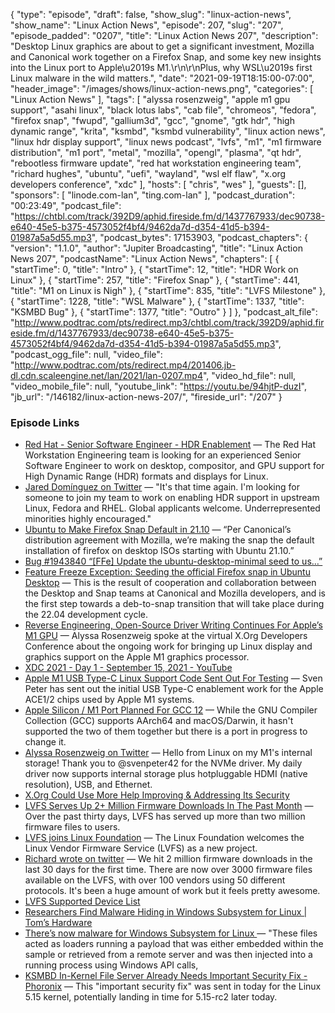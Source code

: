 {
  "type": "episode",
  "draft": false,
  "show_slug": "linux-action-news",
  "show_name": "Linux Action News",
  "episode": 207,
  "slug": "207",
  "episode_padded": "0207",
  "title": "Linux Action News 207",
  "description": "Desktop Linux graphics are about to get a significant investment, Mozilla and Canonical work together on a Firefox Snap, and some key new insights into the Linux port to Apple\u2019s M1.\r\n\r\nPlus, why WSL\u2019s first Linux malware in the wild matters.",
  "date": "2021-09-19T18:15:00-07:00",
  "header_image": "/images/shows/linux-action-news.png",
  "categories": [
    "Linux Action News"
  ],
  "tags": [
    "alyssa rosenzweig",
    "apple m1 gpu support",
    "asahi linux",
    "black lotus labs",
    "cab file",
    "chromeos",
    "fedora",
    "firefox snap",
    "fwupd",
    "gallium3d",
    "gcc",
    "gnome",
    "gtk hdr",
    "high dynamic range",
    "krita",
    "ksmbd",
    "ksmbd vulnerability",
    "linux action news",
    "linux hdr display support",
    "linux news podcast",
    "lvfs",
    "m1",
    "m1 firmware distribution",
    "m1 port",
    "metal",
    "mozilla",
    "opengl",
    "plasma",
    "qt hdr",
    "rebootless firmware update",
    "red hat workstation engineering team",
    "richard hughes",
    "ubuntu",
    "uefi",
    "wayland",
    "wsl elf flaw",
    "x.org developers conference",
    "xdc"
  ],
  "hosts": [
    "chris",
    "wes"
  ],
  "guests": [],
  "sponsors": [
    "linode.com-lan",
    "ting.com-lan"
  ],
  "podcast_duration": "00:23:49",
  "podcast_file": "https://chtbl.com/track/392D9/aphid.fireside.fm/d/1437767933/dec90738-e640-45e5-b375-4573052f4bf4/9462da7d-d354-41d5-b394-01987a5a5d55.mp3",
  "podcast_bytes": 17153903,
  "podcast_chapters": {
    "version": "1.1.0",
    "author": "Jupiter Broadcasting",
    "title": "Linux Action News 207",
    "podcastName": "Linux Action News",
    "chapters": [
      {
        "startTime": 0,
        "title": "Intro"
      },
      {
        "startTime": 12,
        "title": "HDR Work on Linux"
      },
      {
        "startTime": 257,
        "title": "Firefox Snap"
      },
      {
        "startTime": 441,
        "title": "M1 on Linux is Nigh"
      },
      {
        "startTime": 835,
        "title": "LVFS Milestone"
      },
      {
        "startTime": 1228,
        "title": "WSL Malware"
      },
      {
        "startTime": 1337,
        "title": "KSMBD Bug"
      },
      {
        "startTime": 1377,
        "title": "Outro"
      }
    ]
  },
  "podcast_alt_file": "http://www.podtrac.com/pts/redirect.mp3/chtbl.com/track/392D9/aphid.fireside.fm/d/1437767933/dec90738-e640-45e5-b375-4573052f4bf4/9462da7d-d354-41d5-b394-01987a5a5d55.mp3",
  "podcast_ogg_file": null,
  "video_file": "http://www.podtrac.com/pts/redirect.mp4/201406.jb-dl.cdn.scaleengine.net/lan/2021/lan-0207.mp4",
  "video_hd_file": null,
  "video_mobile_file": null,
  "youtube_link": "https://youtu.be/94hjtP-duzI",
  "jb_url": "/146182/linux-action-news-207/",
  "fireside_url": "/207"
}


### Episode Links

  * [Red Hat - Senior Software Engineer - HDR Enablement](https://global-redhat.icims.com/jobs/89344/senior-software-engineer---hdr-enablement/job "Red Hat - Senior Software Engineer - HDR Enablement") — The Red Hat Workstation Engineering team is looking for an experienced Senior Software Engineer to work on desktop, compositor, and GPU support for High Dynamic Range (HDR) formats and displays for Linux.
  * [Jared Domínguez on Twitter](https://twitter.com/djdmngz/status/1438907064819060737 "Jared Domínguez on Twitter") — "It's that time again. I'm looking for someone to join my team to work on enabling HDR support in upstream Linux, Fedora and RHEL. Global applicants welcome. Underrepresented minorities highly encouraged."
  * [Ubuntu to Make Firefox Snap Default in 21.10](https://www.omgubuntu.co.uk/2021/09/ubuntu-makes-firefox-snap-default "Ubuntu to Make Firefox Snap Default in 21.10") — “Per Canonical’s distribution agreement with Mozilla, we’re making the snap the default installation of firefox on desktop ISOs starting with Ubuntu 21.10.”
  * [Bug #1943840 “[FFe] Update the ubuntu-desktop-minimal seed to us…” ](https://bugs.launchpad.net/ubuntu/+source/ubuntu-release-upgrader/+bug/1943840 "Bug #1943840 “\[FFe\] Update the ubuntu-desktop-minimal seed to us…” ")
  * [Feature Freeze Exception: Seeding the official Firefox snap in Ubuntu Desktop](https://discourse.ubuntu.com/t/feature-freeze-exception-seeding-the-official-firefox-snap-in-ubuntu-desktop/24210 "Feature Freeze Exception: Seeding the official Firefox snap in Ubuntu Desktop") — This is the result of cooperation and collaboration between the Desktop and Snap teams at Canonical and Mozilla developers, and is the first step towards a deb-to-snap transition that will take place during the 22.04 development cycle.
  * [Reverse Engineering, Open-Source Driver Writing Continues For Apple’s M1 GPU](https://www.phoronix.com/scan.php?page=news_item&px=Apple-AGX-XDC2021 "Reverse Engineering, Open-Source Driver Writing Continues For Apple’s M1 GPU") — Alyssa Rosenzweig spoke at the virtual X.Org Developers Conference about the ongoing work for bringing up Linux display and graphics support on the Apple M1 graphics processor. 
  * [XDC 2021 - Day 1 - September 15, 2021 - YouTube](https://youtu.be/uTZISTjqy9Q?t=7893 "XDC 2021 - Day 1 - September 15, 2021 - YouTube")
  * [Apple M1 USB Type-C Linux Support Code Sent Out For Testing](https://www.phoronix.com/scan.php?page=news_item&px=Apple-M1-USB-Type-C-Linux "Apple M1 USB Type-C Linux Support Code Sent Out For Testing") — Sven Peter has sent out the initial USB Type-C enablement work for the Apple ACE1/2 chips used by Apple M1 systems.
  * [Apple Silicon / M1 Port Planned For GCC 12](https://www.phoronix.com/scan.php?page=news_item&px=GCC-12-Apple-M1-Port-Plan "Apple Silicon / M1 Port Planned For GCC 12") — While the GNU Compiler Collection (GCC) supports AArch64 and macOS/Darwin, it hasn't supported the two of them together but there is a port in progress to change it.
  * [Alyssa Rosenzweig on Twitter](https://twitter.com/alyssarzg/status/1439329385652310016 "Alyssa Rosenzweig on Twitter") — Hello from Linux on my M1's internal storage! Thank you to @svenpeter42 for the NVMe driver. My daily driver now supports internal storage plus hotpluggable HDMI (native resolution), USB, and Ethernet. 
  * [X.Org Could Use More Help Improving & Addressing Its Security ](https://www.phoronix.com/scan.php?page=news_item&px=X.Org-Security-Help-2021 "X.Org Could Use More Help Improving & Addressing Its Security ")
  * [LVFS Serves Up 2+ Million Firmware Downloads In The Past Month](https://www.phoronix.com/scan.php?page=news_item&px=LVFS-2-Million-Downloads "LVFS Serves Up 2+ Million Firmware Downloads In The Past Month") — Over the past thirty days, LVFS has served up more than two million firmware files to users.
  * [LVFS joins Linux Foundation](https://www.linuxfoundation.org/blog/2019/03/lvfs-project-announcement/ "LVFS joins Linux Foundation") — The Linux Foundation welcomes the Linux Vendor Firmware Service (LVFS) as a new project. 
  * [Richard wrote on twitter](https://twitter.com/hughsient/status/1438756617105854465 "Richard wrote on twitter") — We hit 2 million firmware downloads in the last 30 days for the first time. There are now over 3000 firmware files available on the LVFS, with over 100 vendors using 50 different protocols. It's been a huge amount of work but it feels pretty awesome.
  * [LVFS Supported Device List](https://fwupd.org/lvfs/devices/ "LVFS Supported Device List")
  * [Researchers Find Malware Hiding in Windows Subsystem for Linux | Tom’s Hardware](https://www.tomshardware.com/news/researchers-find-windows-subsystem-linux-malware "Researchers Find Malware Hiding in Windows Subsystem for Linux | Tom’s Hardware")
  * [There’s now malware for Windows Subsystem for Linux ](https://www.theregister.com/2021/09/17/windows_subsystem_for_linux_malware/ "There’s now malware for Windows Subsystem for Linux ") — "These files acted as loaders running a payload that was either embedded within the sample or retrieved from a remote server and was then injected into a running process using Windows API calls,
  * [KSMBD In-Kernel File Server Already Needs Important Security Fix - Phoronix](https://www.phoronix.com/scan.php?page=news_item&px=SMB3-File-Server-Security-Fix "KSMBD In-Kernel File Server Already Needs Important Security Fix - Phoronix") — This "important security fix" was sent in today for the Linux 5.15 kernel, potentially landing in time for 5.15-rc2 later today. 


